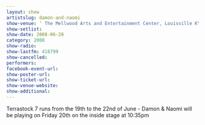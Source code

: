 ```yaml
---
layout: show
artistslug: damon-and-naomi
show-venue: ' The Mellwood Arts and Entertainment Center, Louisville KY, USA'
show-setlist: 
show-date: 2008-06-20
category: 2008
show-radio: 
show-lastfm: 418799
show-cancelled: 
performers: 
facebook-event-url: 
show-poster-url: 
show-ticket-url: 
show-venue-website: 
show-additional: 
---
```


Terrastock 7 runs from the 19th to the 22nd of June - Damon & Naomi will be playing on Friday 20th on the inside stage at 10:35pm
